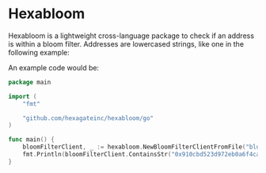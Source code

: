 # Hexabloom

Hexabloom is a lightweight cross-language package to check if an address is within a bloom filter.
Addresses are lowercased strings, like one in the following example:

An example code would be:
```go
package main

import (
	"fmt"

	"github.com/hexagateinc/hexabloom/go"
)

func main() {
	bloomFilterClient, _ := hexabloom.NewBloomFilterClientFromFile("bloom.bin")
	fmt.Println(bloomFilterClient.ContainsStr("0x910cbd523d972eb0a6f4cae4618ad62622b39dbf")) // Example usage of containsStr
}
```

